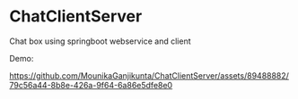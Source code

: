 # ChatClientServer
Chat box using springboot webservice and client

Demo:

https://github.com/MounikaGanjikunta/ChatClientServer/assets/89488882/79c56a44-8b8e-426a-9f64-6a86e5dfe8e0


